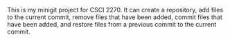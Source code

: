 This is my minigit project for CSCI 2270.
It can create a repository, add files to the current commit, remove files that have been added, commit files that have been added, and restore files from a previous commit to the current commit.
